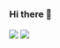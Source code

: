 ### Hi there 👋

<!--
**ariashirazi/ariashirazi** is a ✨ _special_ ✨ repository because its `README.md` (this file) appears on your GitHub profile.

Here are some ideas to get you started:

- 🔭 I’m currently working on ...
- 🌱 I’m currently learning ...
- 👯 I’m looking to collaborate on ...
- 🤔 I’m looking for help with ...
- 💬 Ask me about ...
- 📫 How to reach me: ...
- 😄 Pronouns: ...
- ⚡ Fun fact: ...
-->

<a href="https://github.com/ariashirazi">
<img align="center" src="https://github-readme-stats.vercel.app/api?username=ariashirazi&theme=blueberry&show_icons=true&count_private=true&include_all_commits=true" /></a>


<a href="https://github.com/ariashirazi">
<img align="center" src="https://github-readme-stats.vercel.app/api/top-langs/?username=ariashirazi" />
</a>
